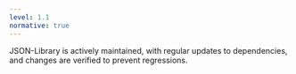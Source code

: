 ```yaml
---
level: 1.1
normative: true
---
```


JSON-Library is actively maintained, with regular updates to dependencies, and changes are verified to prevent regressions.
